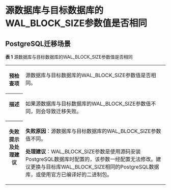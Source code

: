 # 源数据库与目标数据库的WAL\_BLOCK\_SIZE参数值是否相同<a name="drs_11_0062"></a>

## PostgreSQL迁移场景<a name="section2055414110311"></a>

**表 1**  源数据库与目标数据库的WAL\_BLOCK\_SIZE参数值是否相同

<a name="table195653327432"></a>
<table><tbody><tr id="row7565632164318"><th class="firstcol" valign="top" width="11%" id="mcps1.2.3.1.1"><p id="p11565132194313"><a name="p11565132194313"></a><a name="p11565132194313"></a><strong id="b6565203254311"><a name="b6565203254311"></a><a name="b6565203254311"></a>预检查项</strong></p>
</th>
<td class="cellrowborder" valign="top" width="89%" headers="mcps1.2.3.1.1 "><p id="p3565133234318"><a name="p3565133234318"></a><a name="p3565133234318"></a>源数据库与目标数据库的WAL_BLOCK_SIZE参数值是否相同。</p>
</td>
</tr>
<tr id="row145651232104317"><th class="firstcol" valign="top" width="11%" id="mcps1.2.3.2.1"><p id="p5565173224315"><a name="p5565173224315"></a><a name="p5565173224315"></a><strong id="b556573254316"><a name="b556573254316"></a><a name="b556573254316"></a>描述</strong></p>
</th>
<td class="cellrowborder" valign="top" width="89%" headers="mcps1.2.3.2.1 "><p id="p656563214319"><a name="p656563214319"></a><a name="p656563214319"></a>如果源数据库与目标数据库的WAL_BLOCK_SIZE参数值不同，则会导致迁移失败。</p>
</td>
</tr>
<tr id="row45652032164319"><th class="firstcol" valign="top" width="11%" id="mcps1.2.3.3.1"><p id="p1556583254317"><a name="p1556583254317"></a><a name="p1556583254317"></a><strong id="b6565832204317"><a name="b6565832204317"></a><a name="b6565832204317"></a>失败提示及<strong id="b55807361765"><a name="b55807361765"></a><a name="b55807361765"></a>处理建议</strong></strong></p>
</th>
<td class="cellrowborder" valign="top" width="89%" headers="mcps1.2.3.3.1 "><p id="p58679261532"><a name="p58679261532"></a><a name="p58679261532"></a><strong id="b1466642645714"><a name="b1466642645714"></a><a name="b1466642645714"></a>失败原因</strong>：源数据库与目标数据库的WAL_BLOCK_SIZE参数值不同。</p>
<p id="p1512182855417"><a name="p1512182855417"></a><a name="p1512182855417"></a><strong id="b204711145585"><a name="b204711145585"></a><a name="b204711145585"></a>处理建议</strong>：WAL_BLOCK_SIZE参数是使用源码安装PostgreSQL数据库时配置的，该参数一经配置无法修改。建议更换与目标库WAL_BLOCK_SIZE相同的PostgreSQL数据库，或使用官方已编译好的二进制包。</p>
</td>
</tr>
</tbody>
</table>

